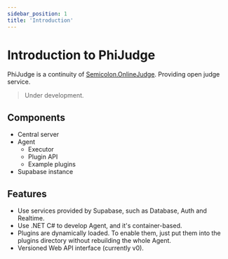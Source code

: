 ```yaml
---
sidebar_position: 1
title: 'Introduction'
---
```


# Introduction to PhiJudge

PhiJudge is a continuity of [Semicolon.OnlineJudge](https://github.com/Ranzeplay/Semicolon.OnlineJudge). Providing open judge service.

> Under development.

## Components

- Central server
- Agent
  - Executor
  - Plugin API
  - Example plugins
- Supabase instance

## Features

- Use services provided by Supabase, such as Database, Auth and Realtime.
- Use .NET C# to develop Agent, and it's container-based.
- Plugins are dynamically loaded. To enable them, just put them into the plugins directory without rebuilding the whole Agent.
- Versioned Web API interface (currently v0).
